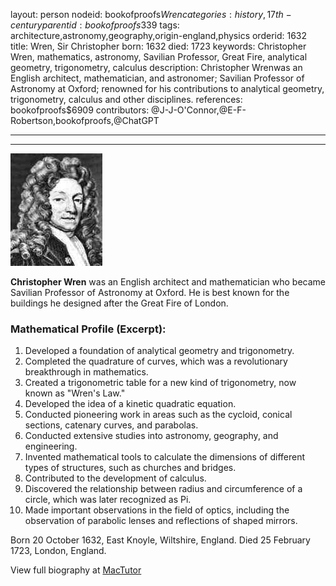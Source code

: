 layout: person
nodeid: bookofproofs$Wren
categories: history,17th-century
parentid: bookofproofs$339
tags: architecture,astronomy,geography,origin-england,physics
orderid: 1632
title: Wren, Sir Christopher
born: 1632
died: 1723
keywords: Christopher Wren, mathematics, astronomy, Savilian Professor, Great Fire, analytical geometry, trigonometry, calculus
description: Christopher Wrenwas an English architect, mathematician, and astronomer; Savilian Professor of Astronomy at Oxford; renowned for his contributions to analytical geometry, trigonometry, calculus and other disciplines.
references: bookofproofs$6909
contributors: @J-J-O'Connor,@E-F-Robertson,bookofproofs,@ChatGPT

---



---

![Wren.jpg](https://github.com/bookofproofs/bookofproofs.github.io/blob/main/_sources/_assets/images/portraits/Wren.jpg?raw=true)

**Christopher Wren** was an English architect and mathematician who became Savilian Professor of Astronomy at Oxford. He is best known for the buildings he designed after the Great Fire of London.

### Mathematical Profile (Excerpt):
1. Developed a foundation of analytical geometry and trigonometry. 
2. Completed the quadrature of curves, which was a revolutionary breakthrough in mathematics.
3. Created a trigonometric table for a new kind of trigonometry, now known as "Wren's Law."
4. Developed the idea of a kinetic quadratic equation.
5. Conducted pioneering work in areas such as the cycloid, conical sections, catenary curves, and parabolas.
6. Conducted extensive studies into astronomy, geography, and engineering. 
7. Invented mathematical tools to calculate the dimensions of different types of structures, such as churches and bridges.
8. Contributed to the development of calculus. 
9. Discovered the relationship between radius and circumference of a circle, which was later recognized as Pi. 
10. Made important observations in the field of optics, including the observation of parabolic lenses and reflections of shaped mirrors.

Born 20 October 1632, East Knoyle, Wiltshire, England. Died 25 February 1723, London, England.

View full biography at [MacTutor](https://mathshistory.st-andrews.ac.uk/Biographies/Wren/)
